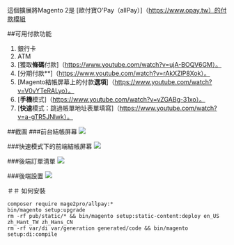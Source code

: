這個擴展將Magento 2是 [歐付寶O'Pay（allPay）]（https://www.opay.tw）的付款模組


##可用付款功能
1. 銀行卡
2. ATM
3. [獲取**條碼**付款]（https://www.youtube.com/watch?v=ujA-BOQV6GM）。
4. [分期付款**]（https://www.youtube.com/watch?v=rAkXZlP8Xok）。
5. [Magento結帳屏幕上的付款**選項**]（https://www.youtube.com/watch?v=V0vYTeRALyo）。
6. [**手機**模式]（https://www.youtube.com/watch?v=vZGABg-31xo）。
7. [**快速**模式：跳過帳單地址表單填寫]（https://www.youtube.com/watch?v=a-gTR5JNlwk）。

##截圖
###前台結帳屏幕
![](https://mage2.pro/uploads/default/original/2X/d/d5a9df1dccbd3b39848379b0aa7e5465c4a21adf.png)

###快速模式下的前端結帳屏幕
![](https://mage2.pro/uploads/default/original/2X/8/8c51244f8c9d30eb1afdea2cb8efcb45a91e0d39.png)

###後端訂單清單
![](https://mage2.pro/uploads/default/original/2X/d/da7d7adc8ff2ba83924a51fe6d9d5c73db949833.png)

###後端設置
![](https://mage2.pro/uploads/default/original/2X/c/c4d1d3bfe10360ca3d21dc978338a50be8138dc3.png)



＃＃ 如何安裝

```
composer require mage2pro/allpay:*
bin/magento setup:upgrade
rm -rf pub/static/* && bin/magento setup:static-content:deploy en_US zh_Hant_TW zh_Hans_CN
rm -rf var/di var/generation generated/code && bin/magento setup:di:compile
```

